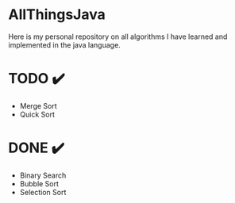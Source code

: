 # AllThingsJava 

Here is my personal repository on all algorithms I have learned and implemented in the java language. 

# TODO :heavy_check_mark:
- Merge Sort
- Quick Sort

# DONE :heavy_check_mark:
- Binary Search
- Bubble Sort
- Selection Sort
